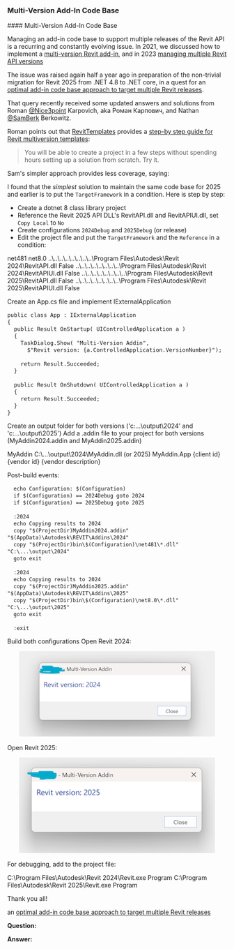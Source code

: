 <head>
<meta http-equiv="Content-Type" content="text/html; charset=utf-8">
<link rel="stylesheet" type="text/css" href="bc.css">
<!-- https://highlightjs.org/#usage
<link rel="stylesheet" href="https://cdnjs.cloudflare.com/ajax/libs/highlight.js/11.9.0/styles/default.min.css">
<script src="https://cdnjs.cloudflare.com/ajax/libs/highlight.js/11.9.0/highlight.min.js"></script>
<script>hljs.highlightAll();</script>
-->

<!-- https://prismjs.com -->
<link href="https://cdn.jsdelivr.net/npm/prismjs@1.29.0/themes/prism.min.css" rel="stylesheet" />
<script src="https://cdn.jsdelivr.net/npm/prismjs@1.29.0/components/prism-core.min.js"></script>
<script src="https://cdn.jsdelivr.net/npm/prismjs@1.29.0/plugins/autoloader/prism-autoloader.min.js"></script>
<style> code[class*=language-], pre[class*=language-] { font-size : 90%; } </style>

</style>

</head>

<!---

twitter:

 the @AutodeskRevit #RevitAPI #BIM @DynamoBIM

&ndash; ...

linkedin:

#BIM #DynamoBIM #AutodeskAPS #Revit #API #IFC #SDK #Autodesk #AEC #adsk

the [Revit API discussion forum](http://forums.autodesk.com/t5/revit-api-forum/bd-p/160) thread

<center>
<img src="img/" alt="" title="" width="600"/>
<p style="font-size: 80%; font-style:italic"></p>
</center>

-->

### Multi-Version Add-In Code Base


####<a name="2"></a> Multi-Version Add-In Code Base

Managing an add-in code base to support multiple releases of the Revit API is a recurring and constantly evolving issue.
In 2021, we discussed how to implement
a [multi-version Revit add-in](https://thebuildingcoder.typepad.com/blog/2021/10/dll-as-resource-and-multi-version-add-ins.html#4),
and in 2023 [managing multiple Revit API versions](https://thebuildingcoder.typepad.com/blog/2023/11/net-core-preview-and-open-source-add-in-projects.html#8)

The issue was raised again half a year ago in preparation of the non-trivial migration for Revit 2025 from .NET 4.8 to .NET core, in a quest for
an [optimal add-in code base approach to target multiple Revit releases](https://forums.autodesk.com/t5/revit-api-forum/optimal-add-in-code-base-approach-to-target-multiple-revit/m-p/12982599).

That query recently received some updated answers and solutions from
Roman [@Nice3point](https://t.me/nice3point) Karpovich, aka Роман Карпович,
and Nathan [@SamBerk](https://forums.autodesk.com/t5/user/viewprofilepage/user-id/3671855) Berkowitz.

Roman points out that [RevitTemplates](https://github.com/Nice3point/RevitTemplates) provides
a [step-by step guide for Revit multiversion templates](https://github.com/Nice3point/RevitTemplates/wiki/Step%E2%80%90by%E2%80%90step-Guide):

> You will be able to create a project in a few steps without spending hours setting up a solution from scratch. Try it.

Sam's simpler approach provides less coverage, saying:

I found that the *simplest* solution to maintain the same code base for 2025 and earlier is to put the `TargetFramework` in a condition.
Here is step by step:

 - Create a dotnet 8 class library project
 - Reference the Revit 2025 API DLL's RevitAPI.dll and RevitAPIUI.dll, set `Copy Local` to `No`
 - Create configurations `2024Debug` and `2025Debug` (or release)
 - Edit the project file and put the `TargetFramework` and the `Reference` in a condition:


 <PropertyGroup Condition="'$(Configuration)' == '2024Debug'">
   <TargetFramework>net481</TargetFramework>
 </PropertyGroup>
 <PropertyGroup Condition="'$(Configuration)' == '2025Debug'">
   <TargetFramework>net8.0</TargetFramework>
 </PropertyGroup>

 <ItemGroup>
    <Reference Include="RevitAPI" Condition="'$(Configuration)' == '2024Debug'">
     <HintPath>..\..\..\..\..\..\..\..\Program Files\Autodesk\Revit 2024\RevitAPI.dll</HintPath>
     <Private>False</Private>
   </Reference>
   <Reference Include="RevitAPIUI" Condition="'$(Configuration)' == '2024Debug'">
     <HintPath>..\..\..\..\..\..\..\..\Program Files\Autodesk\Revit 2024\RevitAPIUI.dll</HintPath>
     <Private>False</Private>
   </Reference>
   <Reference Include="RevitAPI" Condition="'$(Configuration)' == '2025Debug'">
     <HintPath>..\..\..\..\..\..\..\..\Program Files\Autodesk\Revit 2025\RevitAPI.dll</HintPath>
     <Private>False</Private>
   </Reference>
   <Reference Include="RevitAPIUI" Condition="'$(Configuration)' == '2025Debug'">
     <HintPath>..\..\..\..\..\..\..\..\Program Files\Autodesk\Revit 2025\RevitAPIUI.dll</HintPath>
     <Private>False</Private>
   </Reference>
 </ItemGroup>


 Create an App.cs file and implement IExternalApplication

<pre><code class="language-cs">public class App : IExternalApplication
{
  public Result OnStartup( UIControlledApplication a )
  {
    TaskDialog.Show( "Multi-Version Addin",
      $"Revit version: {a.ControlledApplication.VersionNumber}");

    return Result.Succeeded;
  }

  public Result OnShutdown( UIControlledApplication a )
  {
    return Result.Succeeded;
  }
}</code></pre>


Create an output folder for both versions ('c:\...\output\2024' and 'c:\...\output\2025')
Add a .addin file to your project for both versions (MyAddin2024.addin and MyAddin2025.addin)


<?xml version="1.0" encoding="utf-8"?>
<RevitAddIns>
  <AddIn Type="Application">
    <Name>MyAddin</Name>
    <Assembly>C:\...\output\2024\MyAddin.dll</Assembly> (or 2025)
    <FullClassName>MyAddin.App</FullClassName>
    <ClientId>{client id}</ClientId>
    <VendorId>{vendor id}</VendorId>
    <VendorDescription>{vendor description}</VendorDescription>
  </AddIn>
</RevitAddIns>


 Post-build events:


      echo Configuration: $(Configuration)
      if $(Configuration) == 2024Debug goto 2024
      if $(Configuration) == 2025Debug goto 2025

      :2024
      echo Copying results to 2024
      copy "$(ProjectDir)MyAddin2024.addin" "$(AppData)\Autodesk\REVIT\Addins\2024"
      copy "$(ProjectDir)bin\$(Configuration)\net481\*.dll" "C:\...\output\2024"
      goto exit

      :2024
      echo Copying results to 2024
      copy "$(ProjectDir)MyAddin2025.addin" "$(AppData)\Autodesk\REVIT\Addins\2025"
      copy "$(ProjectDir)bin\$(Configuration)\net8.0\*.dll" "C:\...\output\2025"
      goto exit

      :exit


Build both configurations
Open Revit 2024:

<center>
  <img src="img/multiversion_2024.png" alt="Multi-verxsion add-in" title="" width="450"/>
</center>

Open Revit 2025:

<center>
  <img src="img/multiversion_2025.png" alt="Multi-verxsion add-in" title="" width="450"/>
</center>

For debugging, add to the project file:


  <PropertyGroup Condition="'$(Configuration)' == '2024Debug'">
    <StartProgram>C:\Program Files\Autodesk\Revit 2024\Revit.exe</StartProgram>
    <StartAction>Program</StartAction>
  </PropertyGroup>

  <PropertyGroup Condition="'$(Configuration)' == '2025Debug'">
    <StartProgram>C:\Program Files\Autodesk\Revit 2025\Revit.exe</StartProgram>
    <StartAction>Program</StartAction>
  </PropertyGroup>



Thank you all!





an [optimal add-in code base approach to target multiple Revit releases](https://forums.autodesk.com/t5/revit-api-forum/optimal-add-in-code-base-approach-to-target-multiple-revit/m-p/12982599#M81063)

**Question:**

**Answer:**

